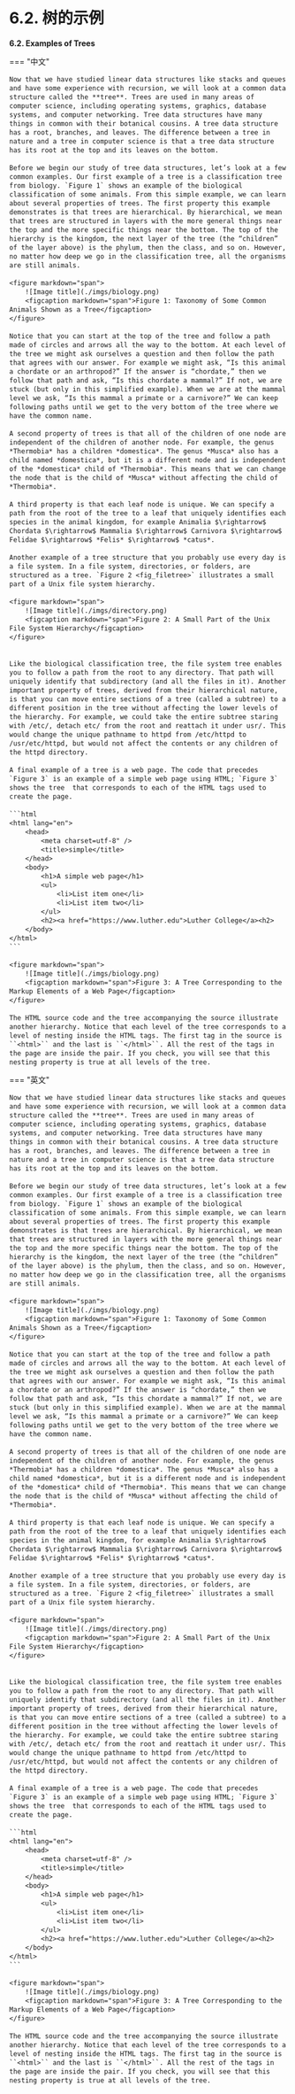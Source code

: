 # 6.2. 树的示例

**6.2. Examples of Trees**

=== "中文"

    Now that we have studied linear data structures like stacks and queues and have some experience with recursion, we will look at a common data structure called the **tree**. Trees are used in many areas of computer science, including operating systems, graphics, database systems, and computer networking. Tree data structures have many things in common with their botanical cousins. A tree data structure has a root, branches, and leaves. The difference between a tree in nature and a tree in computer science is that a tree data structure has its root at the top and its leaves on the bottom.
    
    Before we begin our study of tree data structures, let’s look at a few common examples. Our first example of a tree is a classification tree from biology. `Figure 1` shows an example of the biological classification of some animals. From this simple example, we can learn about several properties of trees. The first property this example demonstrates is that trees are hierarchical. By hierarchical, we mean that trees are structured in layers with the more general things near the top and the more specific things near the bottom. The top of the hierarchy is the kingdom, the next layer of the tree (the “children” of the layer above) is the phylum, then the class, and so on. However, no matter how deep we go in the classification tree, all the organisms are still animals.
            
    <figure markdown="span">
        ![Image title](./imgs/biology.png)
        <figcaption markdown="span">Figure 1: Taxonomy of Some Common Animals Shown as a Tree</figcaption>
    </figure>
    
    Notice that you can start at the top of the tree and follow a path made of circles and arrows all the way to the bottom. At each level of the tree we might ask ourselves a question and then follow the path that agrees with our answer. For example we might ask, “Is this animal a chordate or an arthropod?” If the answer is “chordate,” then we follow that path and ask, “Is this chordate a mammal?” If not, we are stuck (but only in this simplified example). When we are at the mammal level we ask, “Is this mammal a primate or a carnivore?” We can keep following paths until we get to the very bottom of the tree where we have the common name.
    
    A second property of trees is that all of the children of one node are independent of the children of another node. For example, the genus *Thermobia* has a children *domestica*. The genus *Musca* also has a child named *domestica*, but it is a different node and is independent of the *domestica* child of *Thermobia*. This means that we can change the node that is the child of *Musca* without affecting the child of *Thermobia*.
    
    A third property is that each leaf node is unique. We can specify a path from the root of the tree to a leaf that uniquely identifies each species in the animal kingdom, for example Animalia $\rightarrow$ Chordata $\rightarrow$ Mammalia $\rightarrow$ Carnivora $\rightarrow$ Felidae $\rightarrow$ *Felis* $\rightarrow$ *catus*.
    
    Another example of a tree structure that you probably use every day is a file system. In a file system, directories, or folders, are structured as a tree. `Figure 2 <fig_filetree>` illustrates a small part of a Unix file system hierarchy.
            
    <figure markdown="span">
        ![Image title](./imgs/directory.png)
        <figcaption markdown="span">Figure 2: A Small Part of the Unix File System Hierarchy</figcaption>
    </figure>
       
    
    Like the biological classification tree, the file system tree enables you to follow a path from the root to any directory. That path will  uniquely identify that subdirectory (and all the files in it). Another important property of trees, derived from their hierarchical nature, is that you can move entire sections of a tree (called a subtree) to a different position in the tree without affecting the lower levels of the hierarchy. For example, we could take the entire subtree staring with /etc/, detach etc/ from the root and reattach it under usr/. This would change the unique pathname to httpd from /etc/httpd to /usr/etc/httpd, but would not affect the contents or any children of the httpd directory.
    
    A final example of a tree is a web page. The code that precedes `Figure 3` is an example of a simple web page using HTML; `Figure 3` shows the tree  that corresponds to each of the HTML tags used to create the page.
    
    ```html
    <html lang="en">
        <head>
            <meta charset=utf-8" />
            <title>simple</title>
        </head>
        <body>
            <h1>A simple web page</h1>
            <ul>
                <li>List item one</li>
                <li>List item two</li>
            </ul>
            <h2><a href="https://www.luther.edu">Luther College</a><h2>
        </body>
    </html>
    ```
            
    <figure markdown="span">
        ![Image title](./imgs/biology.png)
        <figcaption markdown="span">Figure 3: A Tree Corresponding to the Markup Elements of a Web Page</figcaption>
    </figure>
    
    The HTML source code and the tree accompanying the source illustrate another hierarchy. Notice that each level of the tree corresponds to a level of nesting inside the HTML tags. The first tag in the source is ``<html>`` and the last is ``</html>``. All the rest of the tags in the page are inside the pair. If you check, you will see that this nesting property is true at all levels of the tree.
    

=== "英文"

    Now that we have studied linear data structures like stacks and queues and have some experience with recursion, we will look at a common data structure called the **tree**. Trees are used in many areas of computer science, including operating systems, graphics, database systems, and computer networking. Tree data structures have many things in common with their botanical cousins. A tree data structure has a root, branches, and leaves. The difference between a tree in nature and a tree in computer science is that a tree data structure has its root at the top and its leaves on the bottom.
    
    Before we begin our study of tree data structures, let’s look at a few common examples. Our first example of a tree is a classification tree from biology. `Figure 1` shows an example of the biological classification of some animals. From this simple example, we can learn about several properties of trees. The first property this example demonstrates is that trees are hierarchical. By hierarchical, we mean that trees are structured in layers with the more general things near the top and the more specific things near the bottom. The top of the hierarchy is the kingdom, the next layer of the tree (the “children” of the layer above) is the phylum, then the class, and so on. However, no matter how deep we go in the classification tree, all the organisms are still animals.
            
    <figure markdown="span">
        ![Image title](./imgs/biology.png)
        <figcaption markdown="span">Figure 1: Taxonomy of Some Common Animals Shown as a Tree</figcaption>
    </figure>
    
    Notice that you can start at the top of the tree and follow a path made of circles and arrows all the way to the bottom. At each level of the tree we might ask ourselves a question and then follow the path that agrees with our answer. For example we might ask, “Is this animal a chordate or an arthropod?” If the answer is “chordate,” then we follow that path and ask, “Is this chordate a mammal?” If not, we are stuck (but only in this simplified example). When we are at the mammal level we ask, “Is this mammal a primate or a carnivore?” We can keep following paths until we get to the very bottom of the tree where we have the common name.
    
    A second property of trees is that all of the children of one node are independent of the children of another node. For example, the genus *Thermobia* has a children *domestica*. The genus *Musca* also has a child named *domestica*, but it is a different node and is independent of the *domestica* child of *Thermobia*. This means that we can change the node that is the child of *Musca* without affecting the child of *Thermobia*.
    
    A third property is that each leaf node is unique. We can specify a path from the root of the tree to a leaf that uniquely identifies each species in the animal kingdom, for example Animalia $\rightarrow$ Chordata $\rightarrow$ Mammalia $\rightarrow$ Carnivora $\rightarrow$ Felidae $\rightarrow$ *Felis* $\rightarrow$ *catus*.
    
    Another example of a tree structure that you probably use every day is a file system. In a file system, directories, or folders, are structured as a tree. `Figure 2 <fig_filetree>` illustrates a small part of a Unix file system hierarchy.
            
    <figure markdown="span">
        ![Image title](./imgs/directory.png)
        <figcaption markdown="span">Figure 2: A Small Part of the Unix File System Hierarchy</figcaption>
    </figure>
       
    
    Like the biological classification tree, the file system tree enables you to follow a path from the root to any directory. That path will  uniquely identify that subdirectory (and all the files in it). Another important property of trees, derived from their hierarchical nature, is that you can move entire sections of a tree (called a subtree) to a different position in the tree without affecting the lower levels of the hierarchy. For example, we could take the entire subtree staring with /etc/, detach etc/ from the root and reattach it under usr/. This would change the unique pathname to httpd from /etc/httpd to /usr/etc/httpd, but would not affect the contents or any children of the httpd directory.
    
    A final example of a tree is a web page. The code that precedes `Figure 3` is an example of a simple web page using HTML; `Figure 3` shows the tree  that corresponds to each of the HTML tags used to create the page.
    
    ```html
    <html lang="en">
        <head>
            <meta charset=utf-8" />
            <title>simple</title>
        </head>
        <body>
            <h1>A simple web page</h1>
            <ul>
                <li>List item one</li>
                <li>List item two</li>
            </ul>
            <h2><a href="https://www.luther.edu">Luther College</a><h2>
        </body>
    </html>
    ```
            
    <figure markdown="span">
        ![Image title](./imgs/biology.png)
        <figcaption markdown="span">Figure 3: A Tree Corresponding to the Markup Elements of a Web Page</figcaption>
    </figure>
    
    The HTML source code and the tree accompanying the source illustrate another hierarchy. Notice that each level of the tree corresponds to a level of nesting inside the HTML tags. The first tag in the source is ``<html>`` and the last is ``</html>``. All the rest of the tags in the page are inside the pair. If you check, you will see that this nesting property is true at all levels of the tree.
    
